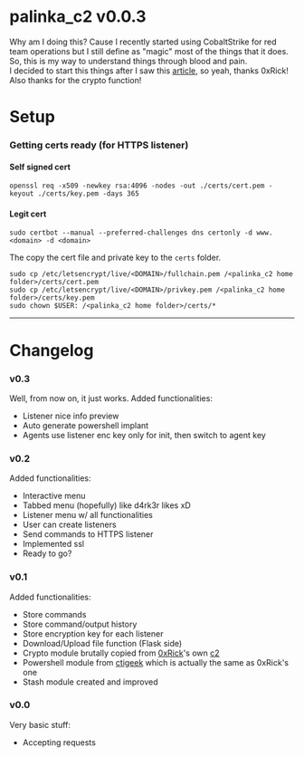 # palinka_c2 v0.0.3
Why am I doing this? Cause I recently started using CobaltStrike for red team operations but I still define as "magic" most of the things that it does. So, this is my way to understand things through blood and pain.  
I decided to start this things after I saw this [article](https://0xrick.github.io/misc/c2/), so yeah, thanks 0xRick! Also thanks for the crypto function! 

# Setup
### Getting certs ready (for HTTPS listener)
#### Self signed cert
```
openssl req -x509 -newkey rsa:4096 -nodes -out ./certs/cert.pem -keyout ./certs/key.pem -days 365
```
#### Legit cert
```
sudo certbot --manual --preferred-challenges dns certonly -d www.<domain> -d <domain>
```
The copy the cert file and private key to the `certs` folder.
```
sudo cp /etc/letsencrypt/live/<DOMAIN>/fullchain.pem /<palinka_c2 home folder>/certs/cert.pem
sudo cp /etc/letsencrypt/live/<DOMAIN>/privkey.pem /<palinka_c2 home folder>/certs/key.pem
sudo chown $USER: /<palinka_c2 home folder>/certs/*
```
___

# Changelog
### v0.3
Well, from now on, it just works.
Added functionalities:
- Listener nice info preview
- Auto generate powershell implant
- Agents use listener enc key only for init, then switch to agent key
### v0.2
Added functionalities:
- Interactive menu
- Tabbed menu (hopefully) like d4rk3r likes xD
- Listener menu w/ all functionalities
- User can create listeners
- Send commands to HTTPS listener
- Implemented ssl
- Ready to go?
### v0.1
Added functionalities:
- Store commands
- Store command/output history
- Store encryption key for each listener
- Download/Upload file function (Flask side)
- Crypto module brutally copied from [0xRick](https://github.com/0xRick/)'s own [c2](https://github.com/0xRick/c2/blob/master/core/encryption.py)
- Powershell module from [ctigeek](https://gist.github.com/ctigeek/2a56648b923d198a6e60) which is actually the same as 0xRick's one
- Stash module created and improved
### v0.0
Very basic stuff:
- Accepting requests
